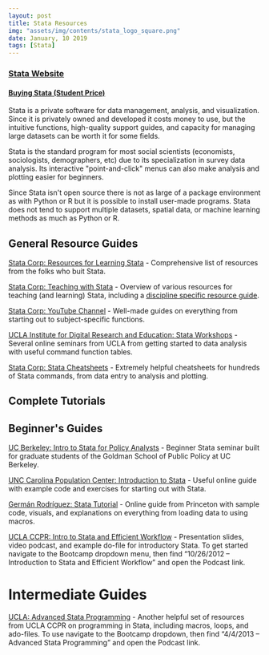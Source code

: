 ```yaml
---
layout: post
title: Stata Resources
img: "assets/img/contents/stata_logo_square.png"
date: January, 10 2019
tags: [Stata]
---
```



### [Stata Website](https://www.stata.com/)
#### [Buying Stata (Student Price)](https://www.stata.com/order/new/edu/gradplans/student-pricing/)

Stata is a private software for data management, analysis, and visualization. Since it is privately owned and developed it costs money to use, but the intuitive functions, high-quality support guides, and capacity for managing large datasets can be worth it for some fields. 

Stata is the standard program for most social scientists (economists, sociologists, demographers, etc) due to its specialization in survey data analysis. Its interactive "point-and-click" menus can also make analysis and plotting easier for beginners.

Since Stata isn't open source there is not as large of a package environment as with Python or R but it is possible to install user-made programs. Stata does not tend to support multiple datasets, spatial data, or machine learning methods as much as Python or R.

## General Resource Guides
[Stata Corp: Resources for Learning Stata](https://www.stata.com/links/resources-for-learning-stata/) - Comprehensive list of resources from the folks who buit Stata.

[Stata Corp: Teaching with Stata](https://www.stata.com/teaching-with-stata/) - Overview of various resources for teaching (and learning) Stata, including a [discipline specific resource guide](https://www.stata.com/disciplines/).

[Stata Corp: YouTube Channel](https://www.youtube.com/user/statacorp/playlists) - Well-made guides on everything from starting out to subject-specific functions.

[UCLA Institute for Digital Research and Education: Stata Workshops](https://stats.idre.ucla.edu/other/mult-pkg/seminars/#Stata) - Several online seminars from UCLA from getting started to data analysis with useful command function tables.

[Stata Corp: Stata Cheatsheets](https://www.stata.com/bookstore/statacheatsheets.pdf) - Extremely helpful cheatsheets for hundreds of Stata commands, from data entry to analysis and plotting.

## Complete Tutorials


## Beginner's Guides
[UC Berkeley: Intro to Stata for Policy Analysts](https://github.com/AaronScherf/Stata_for_Policy_Analysts) - Beginner Stata seminar built for graduate students of the Goldman School of Public Policy at UC Berkeley.

[UNC Carolina Population Center: Introduction to Stata](https://www.cpc.unc.edu/research/tools/data_analysis/statatutorial/) - Useful online guide with example code and exercises for starting out with Stata.

[Germán Rodríguez: Stata Tutorial](https://data.princeton.edu/stata) - Online guide from Princeton with sample code, visuals, and explanations on everything from loading data to using macros.

[UCLA CCPR: Intro to Stata and Efficient Workflow](https://ccpr.ucla.edu/services/statistics-and-methods-core-mission/#toggle-id-5) - Presentation slides, video podcast, and example do-file for introductory Stata. To get started navigate to the Bootcamp dropdown menu, then find “10/26/2012 – Introduction to Stata and Efficient Workflow” and open the Podcast link.


# Intermediate Guides
[UCLA: Advanced Stata Programming](https://ccpr.ucla.edu/services/statistics-and-methods-core-mission/#toggle-id-5) - Another helpful set of resources from UCLA CCPR on programming in Stata, including macros, loops, and ado-files. To use navigate to the Bootcamp dropdown, then find “4/4/2013 – Advanced Stata Programming” and open the Podcast link.
